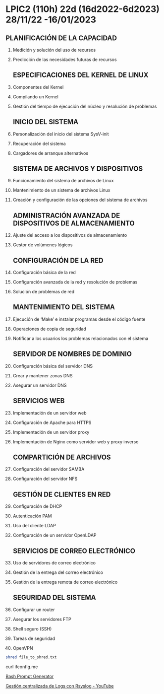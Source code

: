 # LPIC2 (110h) 22d (16d2022-6d2023) 28/11/22 -16/01/2023

## PLANIFICACIÓN DE LA CAPACIDAD

1. Medición y solución del uso de recursos

2. Predicción de las necesidades futuras de recursos
   
   ## ESPECIFICACIONES DEL KERNEL DE LINUX

3. Componentes del Kernel

4. Compilando un Kernel

5. Gestión del tiempo de ejecución del núcleo y resolución de problemas
   
   ## INICIO DEL SISTEMA

6. Personalización del inicio del sistema SysV-init

7. Recuperación del sistema

8. Cargadores de arranque alternativos
   
   ## SISTEMA DE ARCHIVOS Y DISPOSITIVOS

9. Funcionamiento del sistema de archivos de Linux

10. Mantenimiento de un sistema de archivos Linux

11. Creación y configuración de las opciones del sistema de archivos
    
    ## ADMINISTRACIÓN AVANZADA DE DISPOSITIVOS DE ALMACENAMIENTO

12. Ajuste del acceso a los dispositivos de almacenamiento

13. Gestor de volúmenes lógicos
    
    ## CONFIGURACIÓN DE LA RED

14. Configuración básica de la red

15. Configuración avanzada de la red y resolución de problemas

16. Solución de problemas de red
    
    ## MANTENIMIENTO DEL SISTEMA

17. Ejecución de ‘Make’ e instalar programas desde el código fuente

18. Operaciones de copia de seguridad

19. Notificar a los usuarios los problemas relacionados con el sistema
    
    ## SERVIDOR DE NOMBRES DE DOMINIO

20. Configuración básica del servidor DNS

21. Crear y mantener zonas DNS

22. Asegurar un servidor DNS
    
    ## SERVICIOS WEB

23. Implementación de un servidor web

24. Configuración de Apache para HTTPS

25. Implementación de un servidor proxy

26. Implementación de Nginx como servidor web y proxy inverso
    
    ## COMPARTICIÓN DE ARCHIVOS

27. Configuración del servidor SAMBA

28. Configuración del servidor NFS
    
    ## GESTIÓN DE CLIENTES EN RED

29. Configuración de DHCP

30. Autenticación PAM

31. Uso del cliente LDAP

32. Configuración de un servidor OpenLDAP
    
    ## SERVICIOS DE CORREO ELECTRÓNICO

33. Uso de servidores de correo electrónico

34. Gestión de la entrega del correo electrónico

35. Gestión de la entrega remota de correo electrónico
    
    ## SEGURIDAD DEL SISTEMA

36. Configurar un router

37. Asegurar los servidores FTP

38. Shell seguro (SSH)

39. Tareas de seguridad

40. OpenVPN

```bash
shred file_to_shred.txt
```

curl ifconfig.me

[Bash Prompt Generator](https://scriptim.github.io/bash-prompt-generator/)

[Gestión centralizada de Logs con Rsyslog - YouTube](https://www.youtube.com/watch?v=TpXZmtVoTQg&ab_channel=DenisEspinoza)
